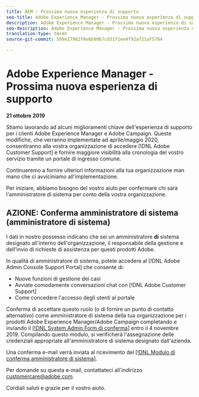 ```yaml
---
title: AEM - Prossima nuova esperienza di supporto
seo-title: Adobe Experience Manager - Prossima nuova esperienza di supporto
description: Adobe Experience Manager - Prossima nuova esperienza di supporto
seo-description: Adobe Experience Manager - Prossima nuova esperienza di supporto
translation-type: tm+mt
source-git-commit: 599e17962f0e6b8067cd31f1ee4f92a721af5784

---
```



# Adobe Experience Manager - Prossima nuova esperienza di supporto

**21 ottobre 2019**

Stiamo lavorando ad alcuni miglioramenti chiave dell'esperienza di supporto per i clienti Adobe Experience Manager e Adobe Campaign. Queste modifiche, che verranno implementate ad aprile/maggio 2020, consentiranno alla vostra organizzazione di accedere [!DNL Adobe Customer Support] e fornire maggiore visibilità alla cronologia del vostro servizio tramite un portale di ingresso comune.

Continueremo a fornire ulteriori informazioni alla tua organizzazione man mano che ci avviciniamo all'implementazione.

Per iniziare, abbiamo bisogno del vostro aiuto per confermare chi sarà l'amministratore di sistema per conto della vostra organizzazione.

## AZIONE: Conferma amministratore di sistema (amministratore di sistema)

I dati in nostro possesso indicano che sei un amministratore **di** sistema designato all'interno dell'organizzazione, il responsabile della gestione e dell'invio di richieste di assistenza per questi prodotti Adobe.

In qualità di amministratore di sistema, potete accedere al [!DNL Adobe Admin Console Support Portal] che consente di:

* Nuove funzioni di gestione dei casi
* Avviate comodamente conversazioni chat con [!DNL Adobe Customer Support]
* Come concedere l'accesso degli utenti al portale

Conferma di accettare questo ruolo (o di fornire un punto di contatto alternativo) come amministratore di sistema della tua organizzazione per i prodotti Adobe Experience Manager/Adobe Campaign completando e inviando il [[!DNL System Admin Form di conferma]](https://adobe.allegiancetech.com/cgi-bin/qwebcorporate.dll?idx=SSSVH6) entro il 4 novembre 2019.  Compilando questo modulo, si verificherà l'assegnazione delle credenziali appropriate all'amministratore di sistema designato dall'azienda.

Una conferma e-mail verrà inviata al ricevimento del [[!DNL Modulo di conferma amministratore di sistema]](https://adobe.allegiancetech.com/cgi-bin/qwebcorporate.dll?idx=SSSVH6).

Per domande su questa e-mail, contattateci all'indirizzo customercare@adobe.com.

Cordiali saluti e grazie per il vostro aiuto.
